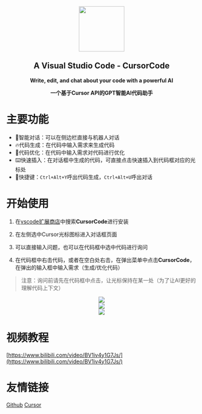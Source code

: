 <h2 align="center"><img src="https://s1.ax1x.com/2023/03/24/ppBM3CV.png" height="120">
<br><br>A Visual Studio Code - CursorCode</h2>
<p align="center"><strong>Write, edit, and chat about your code with a powerful AI</strong></p>
<p align="center"><strong>一个基于Cursor API的GPT智能AI代码助手</strong></p>

# 主要功能

- 📃智能对话：可以在侧边栏直接与机器人对话
- 🔥代码生成：在代码中输入需求来生成代码
- 📝代码优化：在代码中输入需求对代码进行优化
- ⌨️快速插入：在对话框中生成的代码，可直接点击快速插入到代码框对应的光标处
- 🔑快捷键：```Ctrl+Alt+Y```呼出代码生成，```Ctrl+Alt+U```呼出对话

# 开始使用

1. 在[vscode扩展商店](https://marketplace.visualstudio.com/items?itemName=meteorstudio.cursorcode)中搜索**CursorCode**进行安装

2. 在左侧选中Cursor光标图标进入对话框页面
3. 可以直接输入问题，也可以在代码框中选中代码进行询问
4. 在代码框中右击代码，或者在空白处右击，在弹出菜单中点击**CursorCode**，在弹出的输入框中输入需求（生成/优化代码）

> 注意：询问前请先在代码框中点击，让光标保持在某一处（为了让AI更好的理解代码上下文）

<center><img src="https://s1.ax1x.com/2023/03/24/ppBBykV.png"></center>

<center><img src="https://s1.ax1x.com/2023/03/24/ppBB6YT.png"></center>

<center><img src="https://s1.ax1x.com/2023/03/24/ppBBcfU.png"></center>



# 视频教程

[https://www.bilibili.com/video/BV1iv4y1G7Js/](https://www.bilibili.com/video/BV1iv4y1G7Js/)

# 友情链接

[Github](https://github.com/Meteo-Pig/CursorCode)	[Cursor](https://www.cursor.so/)